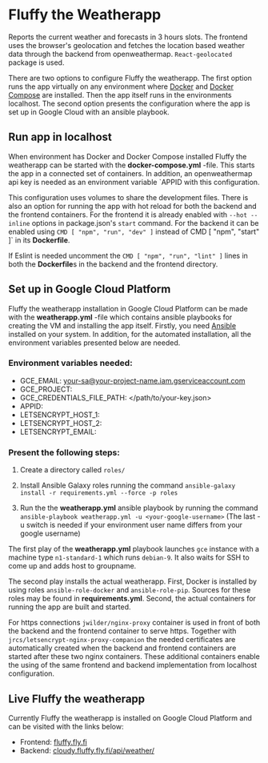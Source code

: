# Fluffy the Weatherapp

Reports the current weather and forecasts in 3 hours slots. The frontend uses the browser's geolocation and fetches the location based weather data through the backend from openweathermap. `React-geolocated` package is used.

There are two options to configure Fluffy the weatherapp. The first option runs the app virtually on any environment where [Docker](https://www.docker.com/) and [Docker Compose](https://docs.docker.com/compose/) are installed. Then the app itself runs in the environments localhost. The second option presents the configuration where the app is set up in Google Cloud with an ansible playbook.

## Run app in localhost

When environment has Docker and Docker Compose installed Fluffy the weatherapp can be started with the **docker-compose.yml** -file. This starts the app in a connected set of containers. In addition, an openweathermap api key is needed as an environment variable `APPID with this configuration.

This configuration uses volumes to share the development files. There is also an option for running the app with hot reload for both the backend and the frontend containers. For the frontend it is already enabled with `--hot --inline` options in package.json's `start` command. For the backend it can be enabled using `CMD [ "npm", "run", "dev" ]` instead of CMD [ "npm", "start" ]` in its **Dockerfile**.

If Eslint is needed uncomment the `CMD [ "npm", "run", "lint" ]` lines in both the **Dockerfile**s in the backend and the frontend directory.

## Set up in Google Cloud Platform

Fluffy the weatherapp installation in Google Cloud Platform can be made with the **weatherapp.yml** -file which contains ansible playbooks for creating the VM and installing the app itself. Firstly, you need [Ansible](https://www.ansible.com/) installed on your system. In addition, for the automated installation, all the environment variables presented below are needed.

### Environment variables needed:

* GCE_EMAIL: <your-sa@your-project-name.iam.gserviceaccount.com>
* GCE_PROJECT: <your-gce-project-name>
* GCE_CREDENTIALS\_FILE\_PATH: </path/to/your-key.json>
* APPID: <your-weatherapp-api-key>
* LETSENCRYPT_HOST_1: <your-domain-for-frontend>
* LETSENCRYPT_HOST_2: <your-domain-for-backend>
* LETSENCRYPT_EMAIL: <your-email-to-contact-you>

### Present the following steps:

1. Create a directory called `roles/`

2. Install Ansible Galaxy roles running the command `ansible-galaxy install -r requirements.yml --force -p roles`

3. Run the the **weatherapp.yml** ansible playbook by running the command `ansible-playbook weatherapp.yml -u <your-google-username>` (The last -u switch is needed if your environment user name differs from your google username)

The first play of the **weatherapp.yml** playbook launches `gce` instance with a machine type `n1-standard-1` which runs `debian-9`. It also waits for SSH to come up and adds host to groupname.

The second play installs the actual weatherapp. First, Docker is installed by using roles `ansible-role-docker` and `ansible-role-pip`. Sources for these roles may be found in **requirements.yml**. Second, the actual containers for running the app are built and started.

For https connections `jwilder/nginx-proxy` container is used in front of both the backend and the frontend container to serve https. Together with `jrcs/letsencrypt-nginx-proxy-companion` the needed certificates are automatically created when the backend and frontend containers are started after these two nginx containers. These additional containers enable the using of the same frontend and backend implementation from localhost configuration.

## Live Fluffy the weatherapp

Currently Fluffy the weatherapp is installed on Google Cloud Platform and can be visited with the links below:

* Frontend: [fluffy.fly.fi](http://fluffy.fly.fi)
* Backend: [cloudy.fluffy.fly.fi/api/weather/](http://cloudy.fluffy.fly.fi/api/weather/)
